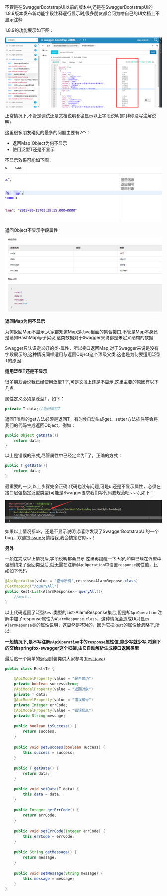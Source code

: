 不管是在SwaggerBootstrapUi以前的版本中,还是在SwaggerBootstrapUi的1.8.9版本发布新功能字段注释逐行显示时,很多朋友都会问为啥自己的UI文档上不显示注释.

1.8.9的功能展示如下图：

![](images/nf2.png)

正常情况下,不管是调试还是文档说明都会显示以上字段说明(除非你没写注解说明)

这里很多朋友碰见的最多的问题主要有2个：

- 返回Map|Object为何不显示
- 使用泛型T还是不显示

不显示效果可能如下图：

![](images/nf1.jpg)

返回Object不显示字段属性

![](images/nf3.png)



**返回Map为何不显示**

为何返回Map不显示,大家都知道Map是Java里面的集合接口,不管是Map本身还是诸如HashMap等子实现,这类数据对于Swagger来说都是未定义结构的数据

Swagger只认识定义好的类-属性，所以接口返回Map,对于Swagger来说是没有字段展示的,这种情况同样适用与返回Object这个顶级父类.这也是为何要适用泛型T的原因

**适用泛型T还是不显示**

很多朋友会说我已经使用泛型T了,可是文档上还是不显示,这里主要的原因有以下几点

属性定义必须是泛型T，如下：

```java
private T data;//返回属性T
```

返回T类型的get方法必须是返回T，有时候自动生成get、setter方法插件等会将我们的代码生成返回Object，例如：

```java
public Object getData(){
    return data;
}
```

以上是错误的形式,尽管属性中已经定义为T了，正确的方式：

```java
public T getData(){
    return data;
}
```

最重要的一步,以上步骤完全正确,代码也没有问题,可是ui还是不显示属性，必须在接口层强指定泛型类型(可能是Swagger要求我们写代码要规范吧~~~),如下：

![](images/nf4.png)

如果以上情况都ok，还是不显示说明,恭喜你发现了SwaggerBootstrapUi的一个bug，欢迎提[issue](https://gitee.com/xiaoym/swagger-bootstrap-ui/issues)反馈给我,我会搞定它的~~！

**另外**

一般在完成以上情况后,字段说明都会显示,这里再提醒一下大家,如果已经在泛型中强制约束了返回类型后,就无需在注解`@ApiOperation`中设置`response`属性值，比如如下代码

```java
@ApiOperation(value = "查询所有",response=AlarmReponse.class)
@GetMapping("/queryAll")
public Rest<List<AlarmResponse>> queryAll(){
    //more..
}
```

以上代码返回了泛型`Rest`类型的List-AlarmResponse集合,但是却`ApiOperation`注解中加了response属性为`AlarmResponse.class`，这种情况会造成Ui只显示`AlarmReponse`类的属性说明，这显然是不对的，因为它把`Rest`的属性给忽略了,所以:

**一般情况下,是不写注解`@ApiOperation`中的`response`属性值,能少写就少写,将剩下的交给springfox-swagger这个框架,由它自动解析生成接口返回类型**

最后贴一个简单的返回封装类供大家参考([Rest.java](https://gitee.com/xiaoym/swagger-bootstrap-ui-demo/blob/master/swagger-bootstrap-ui-demo/src/main/java/com/swagger/bootstrap/ui/demo/common/Rest.java?tdsourcetag=s_pctim_aiomsg))

```java
public class Rest<T> {

    @ApiModelProperty(value = "是否成功")
    private boolean success=true;
    @ApiModelProperty(value = "返回对象")
    private T data;
    @ApiModelProperty(value = "错误编号")
    private Integer errCode;
    @ApiModelProperty(value = "错误信息")
    private String message;

    public boolean isSuccess() {
        return success;
    }

    public void setSuccess(boolean success) {
        this.success = success;
    }

    public T getData() {
        return data;
    }

    public void setData(T data) {
        this.data = data;
    }

    public Integer getErrCode() {
        return errCode;
    }

    public void setErrCode(Integer errCode) {
        this.errCode = errCode;
    }

    public String getMessage() {
        return message;
    }

    public void setMessage(String message) {
        this.message = message;
    }
}
```

